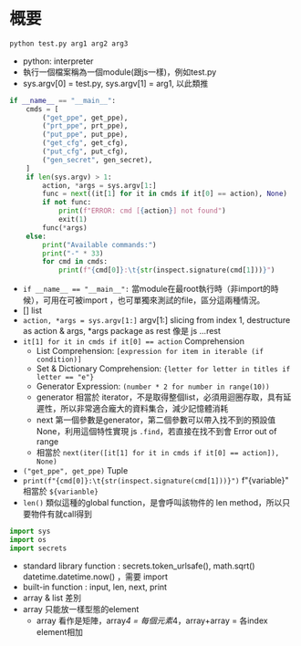 # 概要

```bash
python test.py arg1 arg2 arg3
```
- python: interpreter
- 執行一個檔案稱為一個module(跟js一樣)，例如test.py
- sys.argv[0] = test.py, sys.argv[1] = arg1, 以此類推

```python
if __name__ == "__main__":
    cmds = [
        ("get_ppe", get_ppe),
        ("prt_ppe", prt_ppe),
        ("put_ppe", put_ppe),
        ("get_cfg", get_cfg),
        ("put_cfg", put_cfg),
        ("gen_secret", gen_secret),
    ]
    if len(sys.argv) > 1:
        action, *args = sys.argv[1:]
        func = next((it[1] for it in cmds if it[0] == action), None)
        if not func:
            print(f"ERROR: cmd [{action}] not found")
            exit(1)
        func(*args)
    else:
        print("Available commands:")
        print("-" * 33)
        for cmd in cmds:
            print(f"{cmd[0]}:\t{str(inspect.signature(cmd[1]))}")
```
- `if __name__ == "__main__":` 當module在最root執行時（非import的時候），可用在可被import ，也可單獨來測試的file，區分這兩種情況。
- [] list
- `action, *args = sys.argv[1:]` argv[1:] slicing from index 1, destructure as action & args, *args package as rest 像是 js ...rest
- `it[1] for it in cmds if it[0] == action` Comprehension
  - List Comprehension: `[expression for item in iterable (if condition)]`
  - Set & Dictionary Comprehension: `{letter for letter in titles if letter == "e"}`
  - Generator Expression: `(number * 2 for number in range(10))`
  - generator 相當於 iterator，不是取得整個list，必須用迴圈存取，具有延遲性，所以非常適合龐大的資料集合，減少記憶體消耗
  - next 第一個參數是generator，第二個參數可以帶入找不到的預設值 None，利用這個特性實現 js `.find`，若直接在找不到會 Error out of range
  - 相當於 `next(iter([it[1] for it in cmds if it[0] == action]), None)`
- `("get_ppe", get_ppe)` Tuple
- `print(f"{cmd[0]}:\t{str(inspect.signature(cmd[1]))}")` f"{variable}" 相當於 `${varianble}`
- `len()` 類似這種的global function，是會呼叫該物件的 len method，所以只要物件有就call得到

```python
import sys
import os
import secrets
```
- standard library function : secrets.token_urlsafe(), math.sqrt() datetime.datetime.now() ，需要 import
- built-in function : input, len, next, print
- array & list 差別
- array 只能放一樣型態的element
    - array 看作是矩陣，array*4 = 每個元素*4，array+array = 各index element相加

